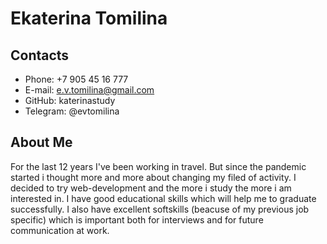 # Ekaterina Tomilina
## Contacts
* Phone: +7 905 45 16 777
* E-mail: e.v.tomilina@gmail.com
* GitHub: katerinastudy
* Telegram: @evtomilina
## About Me
For the last 12 years I've been working in travel. But since the pandemic started i thought more and more about changing my filed of activity. I decided to try web-development and the more i study the more i am interested in. I have good educational skills which will help me to graduate successfully. I also have excellent softskills (beacuse of my previous job specific) which is important both for interviews and for future communication at work.